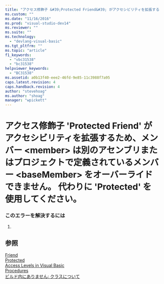 ```yaml
---
title: "アクセス修飾子 &#39;Protected Friend&#39; がアクセシビリティを拡張するため、メンバー &lt;member&gt; は別のアセンブリまたはプロジェクトで定義されているメンバー &lt;baseMember&gt; をオーバーライドできません。 代わりに &#39;Protected&#39; を使用してください。 | Microsoft Docs"
ms.custom: ""
ms.date: "11/16/2016"
ms.prod: "visual-studio-dev14"
ms.reviewer: ""
ms.suite: ""
ms.technology: 
  - "devlang-visual-basic"
ms.tgt_pltfrm: ""
ms.topic: "article"
f1_keywords: 
  - "vbc31538"
  - "bc31538"
helpviewer_keywords: 
  - "BC31538"
ms.assetid: a0b13f40-eee2-46fd-9e85-11c3988f7a95
caps.latest.revision: 4
caps.handback.revision: 4
author: "stevehoag"
ms.author: "shoag"
manager: "wpickett"
---
```

# アクセス修飾子 &#39;Protected Friend&#39; がアクセシビリティを拡張するため、メンバー &lt;member&gt; は別のアセンブリまたはプロジェクトで定義されているメンバー &lt;baseMember&gt; をオーバーライドできません。 代わりに &#39;Protected&#39; を使用してください。
### このエラーを解決するには  
  
1.  
  
## 参照  
 [Friend](../Topic/Friend%20\(Visual%20Basic\).md)   
 [Protected](../Topic/Protected%20\(Visual%20Basic\).md)   
 [Access Levels in Visual Basic](../Topic/Access%20Levels%20in%20Visual%20Basic.md)   
 [Procedures](../Topic/Procedures%20in%20Visual%20Basic.md)   
 [ビルド内にありません: クラスについて](http://msdn.microsoft.com/ja-jp/cc2355a2-cb98-4353-9440-736585aec46c)